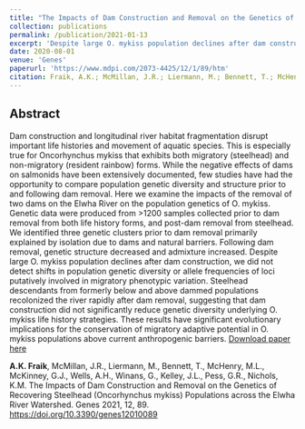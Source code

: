 ```yaml
---
title: "The Impacts of Dam Construction and Removal on the Genetics of Recovering Steelhead (Oncorhynchus mykiss) Populations across the Elwha River Watershed"
collection: publications
permalink: /publication/2021-01-13
excerpt: 'Despite large O. mykiss population declines after dam construction, we did not detect shifts in population genetic diversity or allele frequencies of loci putatively involved in migratory phenotypic variation. Steelhead descendants from formerly below and above dammed populations recolonized the river rapidly after dam removal, suggesting that dam construction did not significantly reduce genetic diversity underlying O. mykiss life history strategies.'
date: 2020-08-01
venue: 'Genes'
paperurl: 'https://www.mdpi.com/2073-4425/12/1/89/htm'
citation: Fraik, A.K.; McMillan, J.R.; Liermann, M.; Bennett, T.; McHenry, M.L.; McKinney, G.J.; Wells, A.H.; Winans, G.; Kelley, J.L.; Pess, G.R.; Nichols, K.M. The Impacts of Dam Construction and Removal on the Genetics of Recovering Steelhead (Oncorhynchus mykiss) Populations across the Elwha River Watershed. Genes 2021, 12, 89. https://doi.org/10.3390/genes12010089
---
```


## Abstract
Dam construction and longitudinal river habitat fragmentation disrupt important life histories and movement of aquatic species. This is especially true for Oncorhynchus mykiss that exhibits both migratory (steelhead) and non-migratory (resident rainbow) forms. While the negative effects of dams on salmonids have been extensively documented, few studies have had the opportunity to compare population genetic diversity and structure prior to and following dam removal. Here we examine the impacts of the removal of two dams on the Elwha River on the population genetics of O. mykiss. Genetic data were produced from >1200 samples collected prior to dam removal from both life history forms, and post-dam removal from steelhead. We identified three genetic clusters prior to dam removal primarily explained by isolation due to dams and natural barriers. Following dam removal, genetic structure decreased and admixture increased. Despite large O. mykiss population declines after dam construction, we did not detect shifts in population genetic diversity or allele frequencies of loci putatively involved in migratory phenotypic variation. Steelhead descendants from formerly below and above dammed populations recolonized the river rapidly after dam removal, suggesting that dam construction did not significantly reduce genetic diversity underlying O. mykiss life history strategies. These results have significant evolutionary implications for the conservation of migratory adaptive potential in O. mykiss populations above current anthropogenic barriers.
[Download paper here](https://www.mdpi.com/2073-4425/12/1/89/htm)

<b>A.K. Fraik</b>, McMillan, J.R., Liermann, M., Bennett, T., McHenry, M.L., McKinney, G.J., Wells, A.H., Winans, G., Kelley, J.L., Pess, G.R., Nichols, K.M. The Impacts of Dam Construction and Removal on the Genetics of Recovering Steelhead (Oncorhynchus mykiss) Populations across the Elwha River Watershed. Genes 2021, 12, 89. https://doi.org/10.3390/genes12010089
